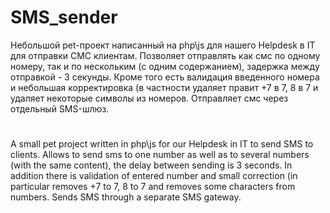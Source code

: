 # SMS_sender
Небольшой pet-проект написанный на php\js для нашего Helpdesk в IT для отправки СМС клиентам. Позволяет отправлять как смс по одному номеру, так и по нескольким (с одним содержанием), задержка между отправкой - 3 секунды. Кроме того есть валидация введенного номера и небольшая корректировка (в частности удаляет правит +7 в 7, 8 в 7 и удаляет некоторые символы из номеров. Отправляет смс через отдельный SMS-шлюз.
#
A small pet project written in php\js for our Helpdesk in IT to send SMS to clients. Allows to send sms to one number as well as to several numbers (with the same content), the delay between sending is 3 seconds. In addition there is validation of entered number and small correction (in particular removes +7 to 7, 8 to 7 and removes some characters from numbers. Sends SMS through a separate SMS gateway.
